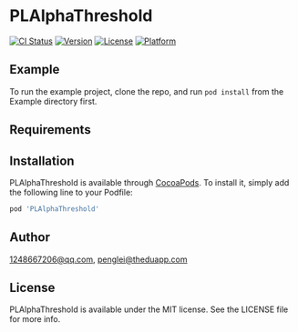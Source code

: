 # PLAlphaThreshold

[![CI Status](https://img.shields.io/travis/1248667206@qq.com/PLAlphaThreshold.svg?style=flat)](https://travis-ci.org/1248667206@qq.com/PLAlphaThreshold)
[![Version](https://img.shields.io/cocoapods/v/PLAlphaThreshold.svg?style=flat)](https://cocoapods.org/pods/PLAlphaThreshold)
[![License](https://img.shields.io/cocoapods/l/PLAlphaThreshold.svg?style=flat)](https://cocoapods.org/pods/PLAlphaThreshold)
[![Platform](https://img.shields.io/cocoapods/p/PLAlphaThreshold.svg?style=flat)](https://cocoapods.org/pods/PLAlphaThreshold)

## Example

To run the example project, clone the repo, and run `pod install` from the Example directory first.

## Requirements

## Installation

PLAlphaThreshold is available through [CocoaPods](https://cocoapods.org). To install
it, simply add the following line to your Podfile:

```ruby
pod 'PLAlphaThreshold'
```

## Author

1248667206@qq.com, penglei@theduapp.com

## License

PLAlphaThreshold is available under the MIT license. See the LICENSE file for more info.

